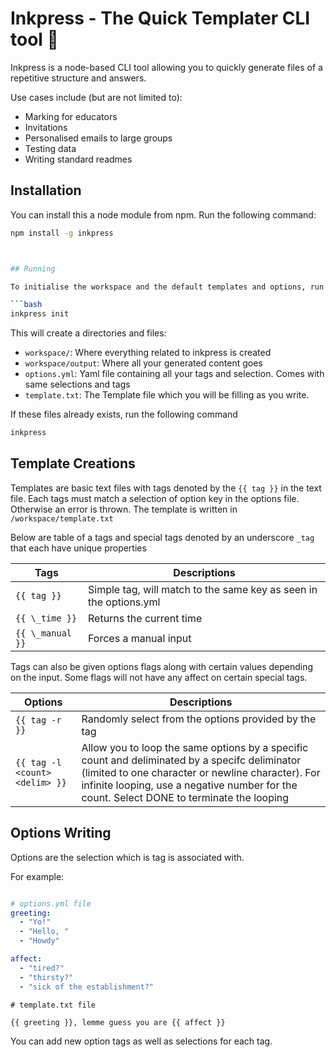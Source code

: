 # Inkpress - The Quick Templater CLI tool 🦑

Inkpress is a node-based CLI tool allowing you to quickly generate files of a repetitive structure and answers.

Use cases include (but are not limited to):

- Marking for educators
- Invitations
- Personalised emails to large groups
- Testing data
- Writing standard readmes

## Installation
You can install this a node module from npm. Run the following command:

```bash
npm install -g inkpress



## Running

To initialise the workspace and the default templates and options, run the following command:

```bash
inkpress init
```

This will create a directories and files:

- `workspace/`: Where everything related to inkpress is created
- `workspace/output`: Where all your generated content goes
- `options.yml`: Yaml file containing all your tags and selection. Comes with same selections and tags
- `template.txt`: The Template file which you will be filling as you write.

If these files already exists, run the following command

```bash
inkpress
```

## Template Creations

Templates are basic text files with tags denoted by the `{{ tag }}` in the text file. Each tags must match a selection of option key in the options file. Otherwise an error is thrown. The template is written in `/workspace/template.txt`

Below are table of a tags and special tags denoted by an underscore `_tag` that each have unique properties

| Tags           | Descriptions                                                      |
| -------------- | ----------------------------------------------------------------- |
| `{{ tag }}`     | Simple tag, will match to the same key as seen in the options.yml |
| `{{ \_time }}`   | Returns the current time                                          |
| `{{ \_manual }}` | Forces a manual input                                             |

Tags can also be given options flags along with certain values depending on the input. Some flags will not have any affect on certain special tags.

| Options                      | Descriptions                                                                                                                                                                                     |
| ---------------------------- | ------------------------------------------------------------------------------------------------------------------------------------------------------------------------------------------------ |
| `{{ tag -r }}`                 | Randomly select from the options provided by the tag                                                                                                                                             |
| `{{ tag -l <count> <delim> }}` | Allow you to loop the same options by a specific count and deliminated by a specifc deliminator (limited to one character or newline character). For infinite looping, use a negative number for the count. Select DONE to terminate the looping |

## Options Writing

Options are the selection which is tag is associated with.

For example:

```yaml

# options.yml file
greeting:
  - "Yo!"
  - "Hello, "
  - "Howdy"

affect:
  - "tired?"
  - "thirsty?"
  - "sick of the establishment?"
```

```
# template.txt file

{{ greeting }}, lemme guess you are {{ affect }}
```

You can add new option tags as well as selections for each tag.
